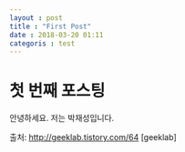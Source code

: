 ```yaml
---
layout : post
title : "First Post"
date : 2018-03-20 01:11
categoris : test
---
```

# 첫 번째 포스팅
안녕하세요.
저는 박재성입니다.

출처: http://geeklab.tistory.com/64 [geeklab]
